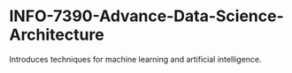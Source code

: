 # INFO-7390-Advance-Data-Science-Architecture
Introduces techniques for machine learning and artificial intelligence.
